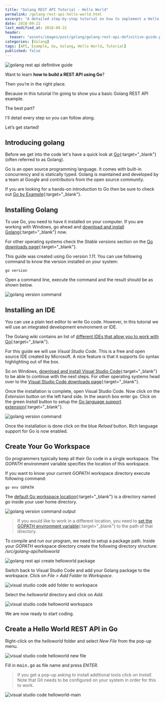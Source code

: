```yaml
---
title: "Golang REST API Tutorial - Hello World"
permalink: /golang-rest-api-hello-world.html
excerpt: "A detailed step-by-step tutorial on how to implement a Hello World REST API using Go."
date: 2018-09-22
last_modified_at: 2018-09-22
header:
  teaser: "assets/images/post/golang/golang-rest-api-definitive-guide.png"
categories: [Golang]
tags: [API, Example, Go, Golang, Hello World, Tutorial]
published: false
---
```


<img src="{{ site.url }}/assets/images/posts/golang/golang-rest-api-definitive-guide.png" alt="golang rest api definitive guide" class="align-right title-image">

Want to learn **how to build a REST API using Go**?

Then you’re in the right place.

Because in this tutorial I’m going to show you a basic Golang REST API example.

The best part?

I'll detail every step so you can follow along.

Let’s get started!

## Introducing golang

Before we get into the code let's have a quick look at [Go](https://golang.org/){:target="_blank"} (often referred to as Golang).

Go is an open source programming language. It comes with built-in concurrency and is statically typed. Golang is maintained and developed by a team at Google and contributors from the open source community.

If you are looking for a hands-on introduction to Go then be sure to check out [Go by Example](https://gobyexample.com/){:target="_blank"}.

## Installing Golang

To use Go, you need to have it installed on your computer. If you are working with Windows, go ahead and [download and install Golang](https://downlinko.com/download-install-golang-windows.html){:target="_blank"} now.

For other operating systems check the <var>Stable versions</var> section on the [Go downloads page](https://golang.org/dl/){:target="_blank"}.

This guide was created using Go version <var>1.11</var>. You can use following command to know the version installed on your system:

``` plaintext
go version
```

Open a command line, execute the command and the result should be as shown below.

<img src="{{ site.url }}/assets/images/posts/golang/golang-version-command.png" alt="golang version command">

## Installing an IDE

You can use a plain text editor to write Go code. However, in this tutorial we will use an integrated development environment or IDE.

The Golang wiki contains an list of [different IDEs that allow you to work with Go](https://github.com/golang/go/wiki/IDEsAndTextEditorPlugins){:target="_blank"}.

For this guide we will use <var>Visual Studio Code</var>. This is a free and open source IDE created by Microsoft. A nice feature is that it supports Go syntax highlighting out of the box.

So on Windows, [download and install Visual Studio Code](https://downlinko.com/download-install-visual-studio-code-windows.html){:target="_blank"} to be able to continue with the next steps. For other operating systems head over to the [Visual Studio Code downloads page](https://code.visualstudio.com/#alt-downloads){:target="_blank"}.

Once the installation is complete, open Visual Studio Code. Now click on the <var>Extension</var> button on the left hand side. In the search box enter <kbd>go</kbd>. Click on the green <var>Install</var> button to setup the [Go language support extension](https://marketplace.visualstudio.com/items?itemName=ms-vscode.Go){:target="_blank"}.

<img src="{{ site.url }}/assets/images/posts/golang/golang-go-extension.png" alt="golang version command">

Once the installation is done click on the blue <var>Reload</var> button. Rich language support for Go is now enabled.

## Create Your Go Workspace

Go programmers typically keep all their Go code in a single workspace. The <var>GOPATH</var> environment variable specifies the location of this workspace.

If you want to know your current <var>GOPATH</var> workspace directory execute following command:

``` plaintext
go env GOPATH
```

The [default Go workspace location](https://golang.org/doc/code.html#GOPATH){:target="_blank"} is a directory named <var>go</var> inside your user home directory.

<img src="{{ site.url }}/assets/images/posts/golang/golang-gopath-location.png" alt="golang version command output">

> If you would like to work in a different location, you need to [set the GOPATH environment variable](https://github.com/golang/go/wiki/SettingGOPATH){:target="_blank"} to the path of that directory.

To compile and run our program, we need to setup a package path. Inside your <var>GOPATH</var> workspace directory create the following directory structure: <var>/src/golang-api/helloworld</var>

<img src="{{ site.url }}/assets/images/posts/golang/rest-api/golang-rest-api-create-helloworld-package.png" alt="golang rest api create helloworld package">

Switch back to Visual Studio Code and add your Golang package to the workspace. Click on <var>File > Add Folder to Workspace</var>.

<img src="{{ site.url }}/assets/images/posts/golang/rest-api/visual-studio-code-add-folder-to-workspace.png" alt="visual studio code add folder to workspace">

Select the <var>helloworld</var> directory and click on <var>Add</var>.

<img src="{{ site.url }}/assets/images/posts/golang/rest-api/visual-studio-code-helloworld-workspace.png" alt="visual studio code helloworld workspace">

We are now ready to start coding.

## Create a Hello World REST API in Go

Right-click on the <var>helloworld</var> folder and select <var>New File</var> from the pop-up menu.

<img src="{{ site.url }}/assets/images/posts/golang/rest-api/visual-studio-code-helloworld-new-file.png" alt="visual studio code helloworld new file">

Fill in <kbd>main.go</kbd> as file name and press <var>ENTER</var>.

> If you get a pop-up asking to install additional tools click on <var>Install</var>. Note that Git needs to be configured on your system in order for this to work.

<img src="{{ site.url }}/assets/images/posts/golang/rest-api/visual-studio-code-helloworld-main.png" alt="visual studio code helloworld-main">
